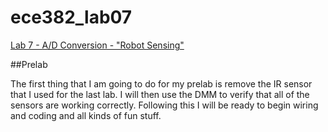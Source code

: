 ece382_lab07
============

[Lab 7 - A/D Conversion - "Robot Sensing"](http://ece382.com/labs/lab7/index.html)

##Prelab

The first thing that I am going to do for my prelab is remove the IR sensor that I used for the last lab. I will then use the DMM to verify that all of the sensors are working correctly. Following this I will be ready to begin wiring and coding and all kinds of fun stuff.

